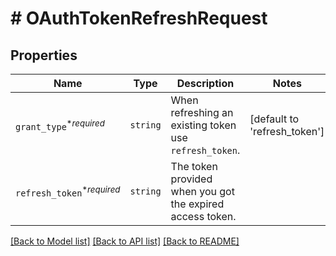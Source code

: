 # # OAuthTokenRefreshRequest



## Properties

Name | Type | Description | Notes
------------ | ------------- | ------------- | -------------
| `grant_type`<sup>*_required_</sup> | ```string``` |  When refreshing an existing token use `refresh_token`.  |  [default to 'refresh_token'] |
| `refresh_token`<sup>*_required_</sup> | ```string``` |  The token provided when you got the expired access token.  |  |

[[Back to Model list]](../../README.md#models) [[Back to API list]](../../README.md#endpoints) [[Back to README]](../../README.md)
